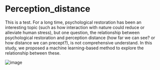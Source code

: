 # Perception_distance
This is a test. For a long time, psychological restoration has been an interesting topic (such as how interaction with nature could reduce or alleviate human stress), but one question, the relationship between psychological restoration and perception distance (how far we can see? or how distance we can precept?), is not comprehensive understand. In this study, we proposed a machine learning-based method to explore the relationship between these.

![image](https://github.com/MMHHRR/Perception_distance/assets/108106537/04ed1ee9-5ca7-473d-81b4-07b0805eca29)

